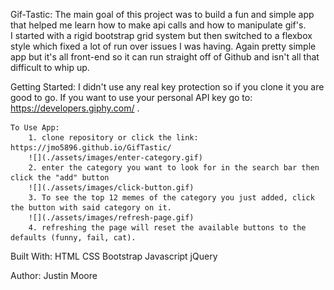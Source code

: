 Gif-Tastic:
        The main goal of this project was to build a fun and simple app 
    that helped me learn how to make api calls and how to manipulate gif's.  
    I started with a rigid bootstrap grid system but then switched to a 
    flexbox style which fixed a lot of run over issues I was having.  Again 
    pretty simple app but it's all front-end so it can run straight off of 
    Github and isn't all that difficult to whip up.

Getting Started:
        I didn't use any real key protection so if you clone it you are good 
    to go.  If you want to use your personal API key go to:
    https://developers.giphy.com/ .
    
    To Use App:
        1. clone repository or click the link: https://jmo5896.github.io/GifTastic/
        ![](./assets/images/enter-category.gif)
        2. enter the category you want to look for in the search bar then click the "add" button
        ![](./assets/images/click-button.gif)
        3. To see the top 12 memes of the category you just added, click the button with said category on it.
        ![](./assets/images/refresh-page.gif)
        4. refreshing the page will reset the available buttons to the defaults (funny, fail, cat).


Built With:
    HTML
    CSS
    Bootstrap
    Javascript
    jQuery

Author:
Justin Moore
